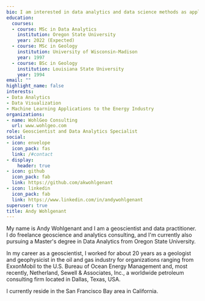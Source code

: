 ```yaml
---
bio: I am interested in data analytics and data science methods as applied to problems in the energy industry.
education:
  courses:
  - course: MSc in Data Analytics
    institution: Oregon State University
    year: 2022 (Expected)
  - course: MSc in Geology
    institution: University of Wisconsin-Madison
    year: 1997
  - course: BSc in Geology
    institution: Louisiana State University
    year: 1994
email: ""
highlight_name: false
interests:
- Data Analytics
- Data Visualization
- Machine Learning Applications to the Energy Industry
organizations:
- name: WohlGeo Consulting
  url: www.wohlgeo.com
role: Geoscientist and Data Analytics Specialist
social:
- icon: envelope
  icon_pack: fas
  link: /#contact
- display:
    header: true
- icon: github
  icon_pack: fab
  link: https://github.com/akwohlgenant
- icon: linkedin
  icon_pack: fab
  link: https://www.linkedin.com/in/andywohlgenant
superuser: true
title: Andy Wohlgenant
---
```


My name is Andy Wohlgenant and I am a geoscientist and data practitioner.  I do freelance geoscience and analytics consulting, and I'm currently also pursuing a Master's degree in Data Analytics from Oregon State University.

In my career as a geoscientist, I worked for about 20 years as a geologist and geophysicist in the oil and gas industry for organizations ranging from ExxonMobil to the U.S. Bureau of Ocean Energy Management and, most recently, Netherland, Sewell & Associates, Inc., a worldwide petroleum consulting firm located in Dallas, Texas, USA.

I currently reside in the San Francisco Bay area in California.
